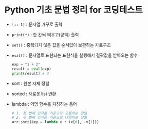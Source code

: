 # Python 기초 문법 정리 for 코딩테스트

- `[::-1]` : 문자열 거꾸로 출력
- `print(*)` : 한 칸씩 띄우고(공백) 출력
- `set()` : 중복되지 않은 값을 순서없이 보관하는 자료구조
- `eval()` : 문자열로 표현되는 표현식을 실행해서 결괏값을 받아오는 함수
  ```python
  exp = "1 + 2"
  result = eval(exp)
  print(result) # 3
  ```

- sort : 원본 자체 정렬
- sorted : 새로운 list 반환
- lambda : 익명 함수를 지칭하는 용어
  ```python
  # 1. 첫 번째 인자를 기준으로 오름차순 정렬
  # 2. 두 번째 인자를 기준으로 내림차순 정렬
  arr.sort(key = lambda x : (x[0], -x[1]))
  ```
